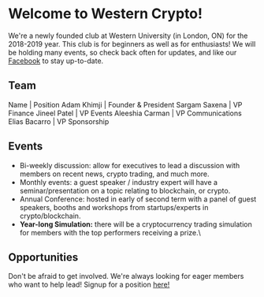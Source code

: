 # Welcome to Western Crypto!

We're a newly founded club at Western University (in London, ON) for the 2018-2019 year. This club is for beginners as well as for enthusiasts! We will be holding many events, so check back often for updates, and like our [Facebook](https://Facebook.com/WesternCrypto) to stay up-to-date.

## Team

Name | Position
Adam Khimji | Founder & President
Sargam Saxena | VP Finance
Jineel Patel | VP Events
Aleeshia Carman | VP Communications
Elias Bacarro | VP Sponsorship

## Events

* Bi-weekly discussion: allow for executives to lead a discussion with members on recent news, crypto trading, and much more.
* Monthly events: a guest speaker / industry expert will have a seminar/presentation on a topic relating to blockchain, or crypto. 
* Annual Conference: hosted in early of second term with a panel of guest speakers, booths and workshops from startups/experts in crypto/blockchain.
* **Year-long Simulation:** there will be a cryptocurrency trading simulation for members with the top performers receiving a prize.\

## Opportunities

Don't be afraid to get involved. We're always looking for eager members who want to help lead! Signup for a position [here!](https://www.goo.gl/forms/boQfrO1JmqywC39z1)
